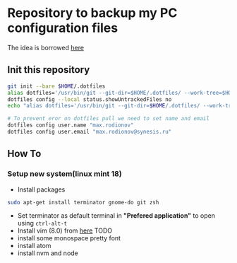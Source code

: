 # Repository to backup my PC configuration files
The idea is borrowed [here](https://developer.atlassian.com/blog/2016/02/best-way-to-store-dotfiles-git-bare-repo/)

## Init this repository
```bash
git init --bare $HOME/.dotfiles
alias dotfiles='/usr/bin/git --git-dir=$HOME/.dotfiles/ --work-tree=$HOME'
dotfiles config --local status.showUntrackedFiles no
echo "alias dotfiles='/usr/bin/git --git-dir=$HOME/.dotfiles/ --work-tree=$HOME'" >> $HOME/.zshrc

# To prevent eror on dotfiles pull we need to set name and email
dotfiles config user.name "max.rodionov"
dotfiles config user.email "max.rodionov@synesis.ru"
```
## How To
### Setup new system(linux mint 18)
- Install packages
```bash
sudo apt-get install terminator gnome-do git zsh
```
- Set terminator as default terminal in **"Prefered application"** to open using `ctrl-alt-t` 
- Install vim (8.0) from [here](https://itsfoss.com/vim-8-release-install/)
TODO
- install some monospace pretty font
- install atom
- install nvm and node
